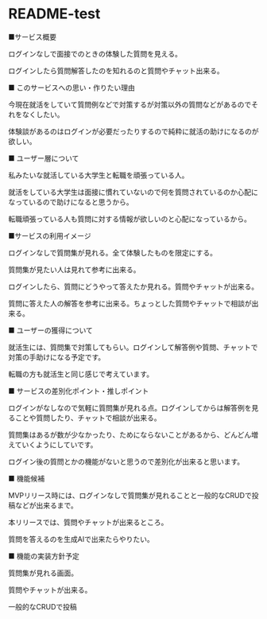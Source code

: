 # README-test
■サービス概要

ログインなしで面接でのときの体験した質問を見える。

ログインしたら質問解答したのを知れるのと質問やチャット出来る。

■ このサービスへの思い・作りたい理由

今現在就活をしていて質問例などで対策するが対策以外の質問などがあるのでそれをなくしたい。

体験談があるのはログインが必要だったりするので純粋に就活の助けになるのが欲しい。

■ ユーザー層について

私みたいな就活している大学生と転職を頑張っている人。

就活をしている大学生は面接に慣れていないので何を質問されているのか心配になっているので助けになると思うから。

転職頑張っている人も質問に対する情報が欲しいのと心配になっているから。

■サービスの利用イメージ

ログインなしで質問集が見れる。全て体験したものを限定にする。

質問集が見たい人は見れて参考に出来る。

ログインしたら、質問にどうやって答えたか見れる。質問やチャットが出来る。

質問に答えた人の解答を参考に出来る。ちょっとした質問やチャットで相談が出来る。

■ ユーザーの獲得について

就活生には、質問集で対策してもらい。ログインして解答例や質問、チャットで対策の手助けになる予定です。

転職の方も就活生と同じ感じで考えています。

■ サービスの差別化ポイント・推しポイント

ログインがなしなので気軽に質問集が見れる点。ログインしてからは解答例を見ることや質問したり、チャットで相談が出来る。

質問集はあるが数が少なかったり、ためにならないことがあるから、どんどん増えていくようにしていです。

ログイン後の質問とかの機能がないと思うので差別化が出来ると思います。

■ 機能候補

MVPリリース時には、ログインなしで質問集が見れることと一般的なCRUDで投稿などが出来るまで。

本リリースでは、質問やチャットが出来るところ。

質問を答えるのを生成AIで出来たらやりたい。

■ 機能の実装方針予定

質問集が見れる画面。

質問やチャットが出来る。

一般的なCRUDで投稿
